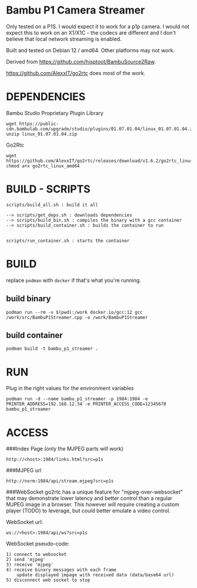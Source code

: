 # Bambu P1 Camera Streamer

Only tested on a P1S. I would expect it to work for a p1p camera. I would not expect this to work on an X1/X1C - the codecs are different and I don't believe that local network streaming is enabled. 

Built and tested on Debian 12 / amd64. Other platforms may not work.

Derived from https://github.com/hisptoot/BambuSource2Raw.  

https://github.com/AlexxIT/go2rtc does most of the work.

# DEPENDENCIES

Bambu Studio Proprietary Plugin Library
```
wget https://public-cdn.bambulab.com/upgrade/studio/plugins/01.07.01.04/linux_01.07.01.04.zip
unzip linux_01.07.01.04.zip
```

Go2Rtc
```
wget https://github.com/AlexxIT/go2rtc/releases/download/v1.6.2/go2rtc_linux_amd64
chmod a+x go2rtc_linux_amd64
```

# BUILD - SCRIPTS
```
scripts/build_all.sh : build it all

--> scripts/get_deps.sh : downloads dependencies 
--> scripts/build_bin.sh : compiles the binary with a gcc container
--> scripts/build_container.sh : builds the container to run


scripts/run_container.sh : starts the container
```

# BUILD
replace `podman` with `docker` if that's what you're running. 

## build binary
```
podman run --rm -v $(pwd):/work docker.io/gcc:12 gcc /work/src/BambuP1Streamer.cpp -o /work/BambuP1Streamer 
```

## build container
```
podman build -t bambu_p1_streamer .
```

# RUN
Plug in the right values for the environment variables
```
podman run -d --name bambu_p1_streamer -p 1984:1984 -e PRINTER_ADDRESS=192.168.12.34 -e PRINTER_ACCESS_CODE=12345678 bambu_p1_streamer
```

# ACCESS
###Index Page (only the MJPEG parts will work)
```
http://<host>:1984/links.html?src=p1s
```

###MJPEG url
```
http://norm:1984/api/stream.mjpeg?src=p1s
```

###WebSocket
go2rtc has a unique feature for "mjpeg-over-websocket" that may demonstrate lower latency and better control than a regular MJPEG image in a browser.  This however will require creating a custom player (TODO) to leverage, but could better emulate a video control. 

WebSocket url:
```
ws://<host>:1984/api/ws?src=p1s
```

WebSocket pseudo-code:
```
1) connect to websocket
2) send 'mjpeg'
3) receive 'mjpeg'
4) receive binary messages with each frame
	update displayed impage with received data (data/base64 url)
5) disconnect web socket to stop
```



